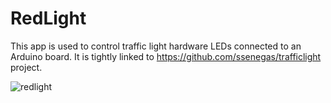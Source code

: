 # RedLight
This app is used to control traffic light hardware LEDs connected to an Arduino board. It is tightly linked to https://github.com/ssenegas/trafficlight project.

![redlight](https://github.com/ssenegas/RedLight/assets/9662172/290fe7f4-6f0e-47b5-9722-50c7af002c69)
